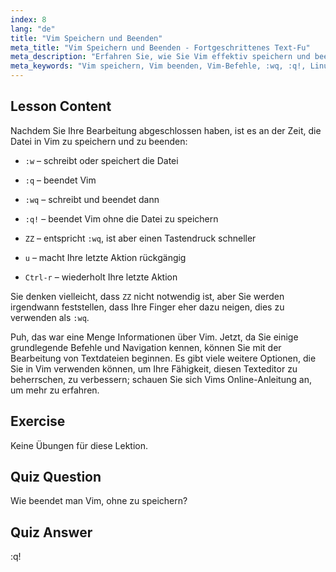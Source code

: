 ```yaml
---
index: 8
lang: "de"
title: "Vim Speichern und Beenden"
meta_title: "Vim Speichern und Beenden - Fortgeschrittenes Text-Fu"
meta_description: "Erfahren Sie, wie Sie Vim effektiv speichern und beenden, mit wichtigen Befehlen wie :w, :q und :wq. Meistern Sie grundlegende Vim-Operationen für effiziente Textbearbeitung."
meta_keywords: "Vim speichern, Vim beenden, Vim-Befehle, :wq, :q!, Linux Texteditor, Vim Tutorial, Vim für Anfänger"
---
```


## Lesson Content

Nachdem Sie Ihre Bearbeitung abgeschlossen haben, ist es an der Zeit, die Datei in Vim zu speichern und zu beenden:

- `:w` – schreibt oder speichert die Datei
- `:q` – beendet Vim
- `:wq` – schreibt und beendet dann
- `:q!` – beendet Vim ohne die Datei zu speichern
- `ZZ` – entspricht `:wq`, ist aber einen Tastendruck schneller

- `u` – macht Ihre letzte Aktion rückgängig
- `Ctrl-r` – wiederholt Ihre letzte Aktion

Sie denken vielleicht, dass `ZZ` nicht notwendig ist, aber Sie werden irgendwann feststellen, dass Ihre Finger eher dazu neigen, dies zu verwenden als `:wq`.

Puh, das war eine Menge Informationen über Vim. Jetzt, da Sie einige grundlegende Befehle und Navigation kennen, können Sie mit der Bearbeitung von Textdateien beginnen. Es gibt viele weitere Optionen, die Sie in Vim verwenden können, um Ihre Fähigkeit, diesen Texteditor zu beherrschen, zu verbessern; schauen Sie sich Vims Online-Anleitung an, um mehr zu erfahren.

## Exercise

Keine Übungen für diese Lektion.

## Quiz Question

Wie beendet man Vim, ohne zu speichern?

## Quiz Answer

:q!
